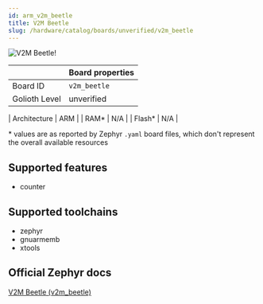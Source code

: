 ```yaml
---
id: arm_v2m_beetle
title: V2M Beetle
slug: /hardware/catalog/boards/unverified/v2m_beetle
---
```


[//]: # (This is an auto-generated file, do not edit! Changes to it will be lost upon re-generation)

![V2M Beetle!](/img/boards/arm/v2m_beetle.png "V2M Beetle")

|                | Board properties     |
| -------------  | -------------------- |
| Board ID       | `v2m_beetle` |
| Golioth Level  | unverified       |

| Architecture   | ARM |
| RAM*           | N/A |
| Flash*         | N/A |

\* values are as reported by Zephyr `.yaml` board files, which don't represent the overall available resources



## Supported features

* counter

## Supported toolchains

* zephyr
* gnuarmemb
* xtools

## Official Zephyr docs

[V2M Beetle (v2m_beetle)](https://docs.zephyrproject.org/latest/boards/arm/v2m_beetle/doc/index.html)
